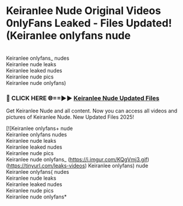 # Keiranlee Nude Original Videos 0nlyFans Leaked - Files Updated! (Keiranlee onlyfans nude<br>
<br>
Keiranlee onlyfans_ nudes<br>
Keiranlee nude leaks<br>
Keiranlee leaked nudes<br>
Keiranlee nude pics<br>
Keiranlee nude onlyfans)

<h3>🔴 CLICK HERE 🌐==►► <a href="https://tinyurl.com/leaks-videos" rel="nofollow">Keiranlee Nude Updated Files</a></h3>

Get Keiranlee Nude and all content. Now you can access all videos and pictures of Keiranlee Nude. New Updated Files 2025!

[![Keiranlee onlyfans+ nude<br>
Keiranlee onlyfans nudes<br>
Keiranlee nude leaks<br>
Keiranlee leaked nudes<br>
Keiranlee nude pics<br>
Keiranlee nude onlyfans_
(https://i.imgur.com/KQgVmj3.gif)(https://tinyurl.com/leaks-videos)
Keiranlee onlyfans) nude<br>
Keiranlee onlyfans{ nudes<br>
Keiranlee nude leaks<br>
Keiranlee leaked nudes<br>
Keiranlee nude pics<br>
Keiranlee nude onlyfans*